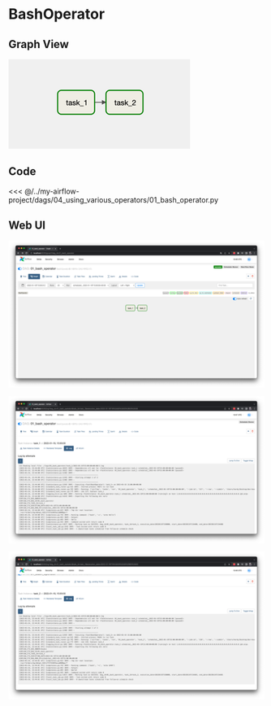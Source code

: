 # BashOperator

## Graph View

![img.png](./img.png)

## Code

<<< @/../my-airflow-project/dags/04_using_various_operators/01_bash_operator.py

## Web UI

![img_2.png](./img_2.png)

![img_1.png](./img_1.png)

![img_3.png](./img_3.png)
